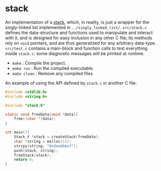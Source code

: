 # stack
An implementation of a [stack](http://en.wikipedia.org/wiki/Stack_(abstract_data_type)), which, in reality, is just a
wrapper for the singly-linked list implemented in `../singly_linked_list/`. `src/stack.c` defines the data-structure
and functions used to manipulate and interact with it, and is designed for easy inclusion in any other C file; its
methods rely on `void` pointers, and are thus generalized for any arbitrary data-type. `src/test.c` contains a
main-block and function calls to test everything inside `stack.c`: some diagnostic messages will be printed at runtime.

 * `make` : Compile the project.
 * `make run` : Run the compiled executable.
 * `make clean` : Remove any compiled files

An example of using the API defined by `stack.c` in another C file:

```c
#include <stdlib.h>
#include <string.h>

#include "stack.h"

static void freeData(void *data){
	free((char *)data);
}

int main(){
	Stack_t *stack = createStack(freeData);
	char *string = malloc(11);
	strcpy(string, "0xdeadbeef");
	push(stack, string);
	freeStack(stack);
	return 0;
}
```
